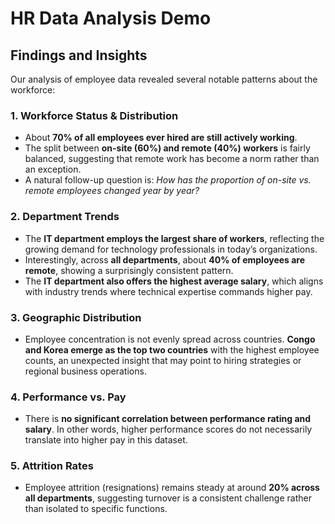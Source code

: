# HR Data Analysis Demo  

## Findings and Insights  

Our analysis of employee data revealed several notable patterns about the workforce:  

### 1. Workforce Status & Distribution  
- About **70% of all employees ever hired are still actively working**.  
- The split between **on-site (60%) and remote (40%) workers** is fairly balanced, suggesting that remote work has become a norm rather than an exception.  
- A natural follow-up question is: *How has the proportion of on-site vs. remote employees changed year by year?*  

### 2. Department Trends  
- The **IT department employs the largest share of workers**, reflecting the growing demand for technology professionals in today’s organizations.  
- Interestingly, across **all departments**, about **40% of employees are remote**, showing a surprisingly consistent pattern.  
- The **IT department also offers the highest average salary**, which aligns with industry trends where technical expertise commands higher pay.  

### 3. Geographic Distribution  
- Employee concentration is not evenly spread across countries. **Congo and Korea emerge as the top two countries** with the highest employee counts, an unexpected insight that may point to hiring strategies or regional business operations.  

### 4. Performance vs. Pay  
- There is **no significant correlation between performance rating and salary**. In other words, higher performance scores do not necessarily translate into higher pay in this dataset.  

### 5. Attrition Rates  
- Employee attrition (resignations) remains steady at around **20% across all departments**, suggesting turnover is a consistent challenge rather than isolated to specific functions.  
